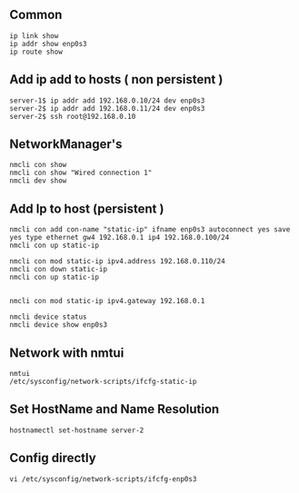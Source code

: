 Common
--------

    ip link show
    ip addr show enp0s3
    ip route show

Add ip add to hosts ( non persistent )
---------------------------------------

    server-1$ ip addr add 192.168.0.10/24 dev enp0s3
    server-2$ ip addr add 192.168.0.11/24 dev enp0s3
    server-2$ ssh root@192.168.0.10

NetworkManager's
----------------

    nmcli con show
    nmcli con show "Wired connection 1"
    nmcli dev show

Add Ip to host (persistent )
-----------------------------

    nmcli con add con-name "static-ip" ifname enp0s3 autoconnect yes save yes type ethernet gw4 192.168.0.1 ip4 192.168.0.100/24
    nmcli con up static-ip

    nmcli con mod static-ip ipv4.address 192.168.0.110/24
    nmcli con down static-ip
    nmcli con up static-ip


    nmcli con mod static-ip ipv4.gateway 192.168.0.1

    nmcli device status
    nmcli device show enp0s3

Network with nmtui
------------------

    nmtui
    /etc/sysconfig/network-scripts/ifcfg-static-ip

Set HostName and Name Resolution
--------------------------------

    hostnamectl set-hostname server-2

Config directly
---------------

    vi /etc/sysconfig/network-scripts/ifcfg-enp0s3
